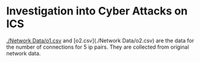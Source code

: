 # Investigation into Cyber Attacks on ICS
[./Network Data/o1.csv](o1.csv) and [o2.csv](./Network Data/o2.csv) are the data for the number of connections for 5 ip pairs. They are collected from original network data.
